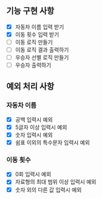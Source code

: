 ## 기능 구현 사항
- [x] 자동차 이름 입력 받기
- [x] 이동 횟수 입력 받기
- [ ] 이동 로직 만들기
- [ ] 이동 로직 결과 출력하기
- [ ] 우승자 선별 로직 만들기
- [ ] 우승자 출력하기

## 예외 처리 사항
### 자동차 이름
- [x] 공백 입력시 예외
- [x] 5글자 이상 입력시 예외
- [x] 숫자 입력시 예외
- [x] 쉼표 이외의 특수문자 입력시 예외
### 이동 횟수
- [x] 0회 입력시 예외
- [x] 자료형의 최대 범위 이상 입력시 예외
- [x] 숫자 외의 다른 값 입력시 예외